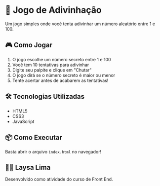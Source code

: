 # 🎯 Jogo de Adivinhação

Um jogo simples onde você tenta adivinhar um número aleatório entre 1 e 100.

## 🎮 Como Jogar

1. O jogo escolhe um número secreto entre 1 e 100
2. Você tem 10 tentativas para adivinhar
3. Digite seu palpite e clique em "Chutar"
4. O jogo dirá se o número secreto é maior ou menor
5. Tente acertar antes de acabarem as tentativas!

## 🛠️ Tecnologias Utilizadas

- HTML5
- CSS3
- JavaScript

## 📦 Como Executar

Basta abrir o arquivo `index.html` no navegador!

## 👨‍💻 Laysa Lima

Desenvolvido como atividade do curso de Front End.
```

